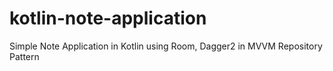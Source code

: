# kotlin-note-application
 Simple Note Application in Kotlin using Room, Dagger2 in MVVM Repository Pattern
